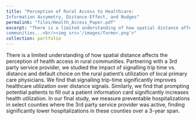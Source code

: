 ```yaml
---
title: "Perception of Rural Access to Healthcare:
Information Assymetry, Distance-Effect, and Nudges"
permalink: "files/Health_Access_Paper.pdf"
excerpt: "There is a limited understanding of how spatial distance affects the perception of health access in rural
communities...<br/><img src='/images/farmer.png'>"
collection: portfolio
---
```


There is a limited understanding of how spatial distance affects the perception of health access in rural
communities. Partnering with a 3rd party service provider, we studied the impact of signalling trip time vs.
distance and default choice on the rural patient’s utilization of local primary care physicians. We find that
signalling trip-time significantly improves healthcare utilization over distance signals. Similarly, we find that
prompting potential patients to fill out a patient information card significantly increases health utilization.
In our final study, we measure preventable hospitalizations in select counties where the 3rd party service
provider was active, finding significantly lower hospitalizations in these counties over a 3-year span.

